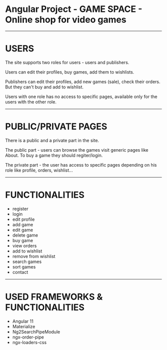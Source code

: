 # Angular Project - GAME SPACE - Online shop for video games

------------------------------------------------------------------------------------

# USERS
The site supports two roles for users - users and publishers.

Users can edit their profiles, buy games, add them to wishlists.

Publishers can edit their profiles, add new games (sale), check their orders. But they can't buy and add to wishlist. 

Users with one role has no access to specific pages, available only for the users with the other role.

------------------------------------------------------------------------------------

# PUBLIC/PRIVATE PAGES
There is a public and a private part in the site.

The public part - users can browse the games visit generic pages like About. To buy a game they should regiter/login.

The private part - the user has access to specific pages depending on his role like profile, orders, wishlist...

------------------------------------------------------------------------------------

# FUNCTIONALITIES
- register
- login
- edit profile
- add game
- edit game
- delete game
- buy game
- view orders
- add to wishlist
- remove from wishlist
- search games
- sort games
- contact

------------------------------------------------------------------------------------

# USED FRAMEWORKS & FUNCTIONALITIES
- Angular 11
- Materialize
- Ng2SearchPipeModule
- ngx-order-pipe
- ngx-loaders-css